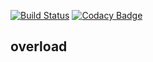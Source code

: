 [![Build Status](https://travis-ci.org/arpitbbhayani/overload.svg?branch=master)](https://travis-ci.org/arpitbbhayani/overload)
[![Codacy Badge](https://api.codacy.com/project/badge/Grade/2f20647a28534955828d897776821efe)](https://www.codacy.com/manual/arpitbbhayani/overload?utm_source=github.com&amp;utm_medium=referral&amp;utm_content=arpitbbhayani/overload&amp;utm_campaign=Badge_Grade)

overload
---

